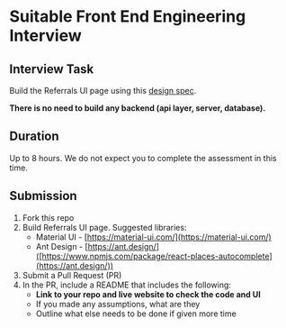 # Suitable Front End Engineering Interview

## Interview Task

Build the Referrals UI page using this [design spec](https://www.figma.com/proto/pBP1vHgDiCaiZY10rZkNLr/suitable?node-id=1110%3A1062&scaling=min-zoom&page-id=0%3A1&starting-point-node-id=1110%3A1062&hide-ui=1).

**There is no need to build any backend (api layer, server, database).**

## Duration

Up to 8 hours. We do not expect you to complete the assessment in this time.

## Submission
1.  Fork this repo
2.  Build Referrals UI page. Suggested libraries:
    -  Material UI - [https://material-ui.com/](https://material-ui.com/)
    -  Ant Design - [https://ant.design/]([https://www.npmjs.com/package/react-places-autocomplete](https://ant.design/))
4.  Submit a Pull Request (PR)
5.  In the PR, include a README that includes the following:
    - **Link to your repo and live website to check the code and UI**
    - If you made any assumptions, what are they
    - Outline what else needs to be done if given more time
